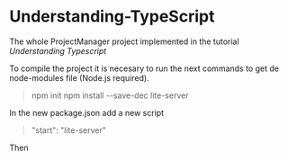 # Understanding-TypeScript
The whole ProjectManager project implemented in the tutorial *Understanding Typescript*


To compile the project it is necesary to run the next commands to get de node-modules file (Node.js required).
>    npm init
>    npm install --save-dec lite-server

In the new package.json add a new script 
> "start": "lite-server"

Then 
